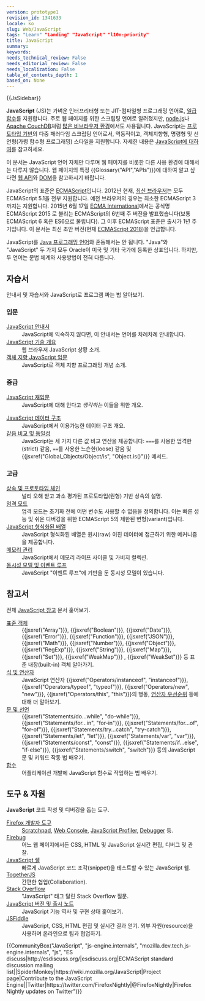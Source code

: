 ```yaml
---
version: prototype1
revision_id: 1341633
locale: ko
slug: Web/JavaScript
tags: "Learn" "Landing" "JavaScript" "l10n:priority"
title: JavaScript
summary: 
keywords: 
needs_technical_review: False
needs_editorial_review: False
needs_localization: False
table_of_contents_depth: 1
based_on: None
---
```

<div>{{JsSidebar}}</div>

<p class="summary"><strong>JavaScript</strong> (JS)는 가벼운 인터프리터형 또는 JIT-컴파일형&nbsp;프로그래밍 언어로, <a href="https://en.wikipedia.org/wiki/First-class_functions" title="https://en.wikipedia.org/wiki/First-class_functions">일급 함수</a>를 지원합니다. 주로 웹 페이지를 위한 스크립팅 언어로 알려졌지만, <a class="external" href="https://nodejs.org/">node.js</a>나 <a href="https://couchdb.apache.org/">Apache CouchDB</a>처럼 <a class="external" href="https://en.wikipedia.org/wiki/JavaScript#Uses_outside_web_pages">많은 비브라우저 환경</a>에서도 사용됩니다. JavaScript는 <a class="mw-redirect" href="https://en.wikipedia.org/wiki/Prototype-based_programming" title="Prototype-based">프로토타입 기반</a>의 다중 패러다임 스크립팅 언어로서, 역동적이고, 객체지향형, 명령형 및 선언형(가령 함수형 프로그래밍) 스타일을 지원합니다. 자세한 내용은 <a href="/ko/docs/Web/JavaScript/About">JavaScript에 대하여</a>를 참고하세요.</p>

<p>이 문서는&nbsp;JavaScript 언어 자체만 다루며 웹 페이지를 비롯한 다른 사용 환경에 대해서는 다루지 않습니다. 웹 페이지의 특정 {{Glossary("API","APIs")}}에 대하여 알고 싶다면 <a href="/ko/docs/Web/API">웹 API</a>와 <a href="/ko/docs/DOM">DOM</a>을 참고하시기 바랍니다.</p>

<p>JavaScript의 표준은 <a href="/ko/docs/Web/JavaScript/언어_리소스">ECMAScript</a>입니다. 2012년 현재, <a href="http://kangax.github.io/compat-table/es5/">최신 브라우저</a>는 모두 ECMAScript 5.1을 전부 지원합니다. 예전 브라우저의 경우는 최소한 ECMAScript 3까지는 지원합니다. 2015년 6월 17일 <a href="http://www.ecma-international.org">ECMA International</a>에서는 공식명 ECMAScript 2015 로 불리는&nbsp;ECMAScript의 6번째 주&nbsp;버전을&nbsp;발표했습니다(보통 ECMAScript 6 혹은 ES6으로&nbsp;불립니다). 그 이후 ECMAScript 표준은 출시가 1년 주기입니다. 이 문서는 최신 초안 버전(현재 <a class="external" href="http://tc39.github.io/ecma262/">ECMAScript 2018</a>)을 언급합니다.</p>

<p>JavaScript를 <a href="http://en.wikipedia.org/wiki/Java_(programming_language)">Java 프로그래밍 언어</a>와 혼동해서는 안 됩니다. "Java"와 "JavaScript" 두 가지 모두 Oracle이 미국 및 기타 국가에 등록한 상표입니다. 하지만, 두 언어는 문법 체계와 사용방법이 전혀 다릅니다.</p>

<div class="column-container">
<div class="column-half">
<h2 id="자습서">자습서</h2>

<p>안내서 및 자습서와 JavaScript로 프로그램 짜는 법 알아보기.</p>

<h3 id="입문">입문</h3>

<dl>
 <dt><a href="/ko/docs/Web/JavaScript/Guide" title="JavaScript Guide">JavaScript 안내서</a></dt>
 <dd>JavaScript에 익숙하지 않다면, 이 안내서는 언어를 차례차례 안내합니다.</dd>
 <dt><a href="/ko/docs/Web/JavaScript/JavaScript_technologies_overview" title="JavaScript technologies overview">JavaScript 기술 개요</a></dt>
 <dd>웹 브라우저 JavaScript 상황 소개.</dd>
 <dt><a href="/ko/docs/Web/JavaScript/Introduction_to_Object-Oriented_JavaScript" title="Introduction to Object Oriented JavaScript">객체 지향 JavaScript 입문</a></dt>
 <dd>JavaScript로 객체 지향 프로그래밍 개념 소개.</dd>
</dl>

<h3 id="중급">중급</h3>

<dl>
 <dt><a href="/ko/docs/A_re-introduction_to_JavaScript" title="A re-introduction to JavaScript">JavaScript 재입문</a></dt>
 <dd>JavaScript에 대해 안다고 <em>생각하는</em> 이들을 위한 개요.</dd>
</dl>

<dl>
 <dt><a href="/ko/docs/Web/JavaScript/Data_structures" title="JavaScript data structures">JavaScript 데이터 구조</a></dt>
 <dd>JavaScript에서 이용가능한 데이터 구조 개요.</dd>
 <dt><a href="/ko/docs/Web/JavaScript/Equality_comparisons_and_sameness" title="Equality comparisons and sameness">같음 비교 및 동일성</a></dt>
 <dd>JavaScript는 세 가지 다른 값 비교 연산을 제공합니다: <code>===</code>를 사용한 엄격한(strict) 같음, <code>==</code>를 사용한 느슨한(loose) 같음 및 {{jsxref("Global_Objects/Object/is", "Object.is()")}} 메서드.</dd>
</dl>

<h3 id="고급">고급</h3>

<dl>
 <dt><a href="/ko/docs/Web/JavaScript/Guide/Inheritance_and_the_prototype_chain" title="Inheritance and the prototype chain">상속 및 프로토타입 체인</a></dt>
 <dd>널리 오해 받고 과소 평가된 프로토타입(원형) 기반 상속의 설명.</dd>
 <dt><a href="/ko/docs/Web/JavaScript/Reference/Strict_mode" title="Strict mode">엄격 모드</a></dt>
 <dd>엄격 모드는 초기화 전에 어떤 변수도 사용할 수 없음을 정의합니다. 이는&nbsp;빠른 성능 및 쉬운 디버깅을 위한 ECMAScript 5의 제한된 변형(variant)입니다.</dd>
 <dt><a href="/ko/docs/Web/JavaScript/Typed_arrays" title="JavaScript typed arrays">JavaScript 형식화된 배열</a></dt>
 <dd>JavaScript 형식화된 배열은 원시(raw) 이진 데이터에 접근하기 위한 메커니즘을 제공합니다.</dd>
 <dt><a href="/ko/docs/Web/JavaScript/Memory_Management">메모리 관리</a></dt>
 <dd>JavaScript에서 메모리 라이프 사이클 및 가비지 컬렉션.</dd>
 <dt><a href="/ko/docs/Web/JavaScript/EventLoop" title="Concurrency model and Event Loop">동시성 모델 및 이벤트 루프</a></dt>
 <dd>JavaScript "이벤트 루프"에 기반을 둔 동시성 모델이 있습니다.</dd>
</dl>
</div>

<div class="column-half">
<h2 id="참고서">참고서</h2>

<p>전체 <a href="/ko/docs/Web/JavaScript/Reference" title="JavaScript reference">JavaScript 참고</a> 문서 훑어보기.</p>

<dl>
 <dt><a href="/ko/docs/Web/JavaScript/Reference/Global_Objects" title="Standard objects">표준 객체</a></dt>
 <dd>{{jsxref("Array")}}, {{jsxref("Boolean")}}, {{jsxref("Date")}}, {{jsxref("Error")}}, {{jsxref("Function")}}, {{jsxref("JSON")}}, {{jsxref("Math")}}, {{jsxref("Number")}}, {{jsxref("Object")}}, {{jsxref("RegExp")}}, {{jsxref("String")}}, {{jsxref("Map")}}, {{jsxref("Set")}}, {{jsxref("WeakMap")}} , {{jsxref("WeakSet")}} 등 표준 내장(built-in) 객체 알아가기.</dd>
 <dt><a href="/ko/docs/Web/JavaScript/Reference/Operators" title="Expressions and operators">식 및 연산자</a></dt>
 <dd>JavaScript 연산자 {{jsxref("Operators/instanceof", "instanceof")}}, {{jsxref("Operators/typeof", "typeof")}}, {{jsxref("Operators/new", "new")}}, {{jsxref("Operators/this", "this")}}의 행동, <a href="/ko/docs/Web/JavaScript/Reference/Operators/연산자_우선순위" title="operator precedence">연산자 우선순위</a> 등에 대해 더 알아보기.</dd>
 <dt><a href="/ko/docs/Web/JavaScript/Reference/Statements" title="Statements and declarations">문 및 선언</a></dt>
 <dd>{{jsxref("Statements/do...while", "do-while")}}, {{jsxref("Statements/for...in", "for-in")}}, {{jsxref("Statements/for...of", "for-of")}}, {{jsxref("Statements/try...catch", "try-catch")}}, {{jsxref("Statements/let", "let")}}, {{jsxref("Statements/var", "var")}}, {{jsxref("Statements/const", "const")}}, {{jsxref("Statements/if...else", "if-else")}}, {{jsxref("Statements/switch", "switch")}} 등의 JavaScript 문 및 키워드 작동 법 배우기.</dd>
 <dt><a href="/ko/docs/Web/JavaScript/Reference/Functions" title="Functions">함수</a></dt>
 <dd>어플리케이션 개발에 JavaScript 함수로 작업하는 법 배우기.</dd>
</dl>

<h2 id="도구_자원" title="Tools &amp; resources">도구 &amp; 자원</h2>

<p><strong>JavaScript</strong> 코드 작성 및 디버깅을 돕는 도구.</p>

<dl>
 <dt><a href="/ko/docs/도구들" title="Firefox Developer Tools">Firefox 개발자 도구</a></dt>
 <dd><a href="/ko/docs/도구들/Scratchpad">Scratchpad</a>, <a href="/ko/docs/도구들/Web_Console">Web Console</a>, <a href="/ko/docs/도구들/Performance">JavaScript Profiler</a>, <a href="/ko/docs/도구들/Debugger">Debugger</a> 등.</dd>
 <dt><a class="external" href="http://www.getfirebug.com/">Firebug</a></dt>
 <dd>어느 웹 페이지에서든 CSS, HTML 및 JavaScript 실시간 편집, 디버그 및 관찰.</dd>
 <dt><a href="/ko/docs/Web/JavaScript/Shells">JavaScript 쉘</a></dt>
 <dd>빠르게 JavaScript 코드 조각(snippet)을 테스트할 수 있는 JavaScript 쉘.</dd>
 <dt><a href="https://togetherjs.com/">TogetherJS</a></dt>
 <dd>간편한 협업(Collaboration).</dd>
 <dt><a href="http://stackoverflow.com/questions/tagged/javascript">Stack Overflow</a></dt>
 <dd>"JavaScript" 태그 달린 Stack Overflow 질문.</dd>
 <dt><a href="/ko/docs/Web/JavaScript/New_in_JavaScript" title="JavaScript versions and release notes">JavaScript 버전 및 출시 노트</a></dt>
 <dd>JavaScript 기능 역사 및 구현 상태 훑어보기.</dd>
 <dt><a href="https://jsfiddle.net/">JSFiddle</a></dt>
 <dd>JavaScript, CSS, HTML 편집 및 실시간 결과 얻기. 외부 자원(resource)을 사용하며&nbsp;온라인으로 팀과 협업하기.</dd>
</dl>
</div>
</div>

<p>{{CommunityBox("JavaScript", "js-engine.internals", "mozilla.dev.tech.js-engine.internals", "js", "ES discuss|http://esdiscuss.org/|esdiscuss.org|ECMAScript standard discussion mailing list||SpiderMonkey|https://wiki.mozilla.org/JavaScript|Project page|Contribute to the JavaScript Engine||Twitter|https://twitter.com/FirefoxNightly|@FirefoxNightly|Firefox Nightly updates on Twitter")}}</p>

